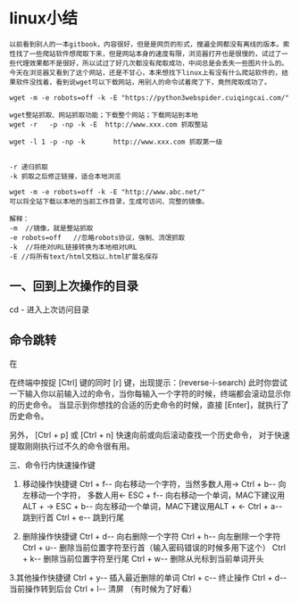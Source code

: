 # linux小结

    以前看到别人的一本gitbook，内容很好，但是是网页的形式，搜遍全网都没有离线的版本。索性找了一些爬站软件想爬取下来，但是网站本身的速度有限，浏览器打开也是很慢的，试过了一些代理效果都不是很好，所以试过了好几次都没有爬取成功，中间总是会丢失一些图片什么的。
    今天在浏览器又看到了这个网站，还是不甘心，本来想找下linux上有没有什么爬站软件的，结果软件没找着，看到说wget可以下载网站，用别人的命令试着爬了下，竟然爬取成功了。

```
wget -m -e robots=off -k -E "https://python3webspider.cuiqingcai.com/"
```

```
wget整站抓取、网站抓取功能；下载整个网站；下载网站到本地
wget -r   -p -np -k -E  http://www.xxx.com 抓取整站

wget -l 1 -p -np -k       http://www.xxx.com 抓取第一级


-r 递归抓取
-k 抓取之后修正链接，适合本地浏览

wget -m -e robots=off -k -E "http://www.abc.net/"
可以将全站下载以本地的当前工作目录，生成可访问、完整的镜像。

解释：
-m  //镜像，就是整站抓取
-e robots=off   //忽略robots协议，强制、流氓抓取
-k  //将绝对URL链接转换为本地相对URL
-E //将所有text/html文档以.html扩展名保存
```


## 一、回到上次操作的目录
cd  -
进入上次访问目录

## 命令跳转
在

在终端中按捉 [Ctrl] 键的同时 [r] 键，出现提示：(reverse-i-search)
此时你尝试一下输入你以前输入过的命令，当你每输入一个字符的时候，终端都会滚动显示你的历史命令。
当显示到你想找的合适的历史命令的时候，直接 [Enter]，就执行了历史命令。

另外， [Ctrl + p] 或 [Ctrl + n] 快速向前或向后滚动查找一个历史命令，
对于快速提取刚刚执行过不久的命令很有用。

三、命令行内快速操作键
1. 移动操作快捷键
Ctrl + f-- 向右移动一个字符，当然多数人用→
Ctrl + b-- 向左移动一个字符， 多数人用←
ESC + f-- 向右移动一个单词，MAC下建议用ALT + →
ESC + b-- 向左移动一个单词，MAC下建议用ALT + ←
Ctrl + a-- 跳到行首
Ctrl + e-- 跳到行尾

2. 删除操作快捷键
Ctrl + d-- 向右删除一个字符
Ctrl + h-- 向左删除一个字符
Ctrl + u-- 删除当前位置字符至行首（输入密码错误的时候多用下这个）
Ctrl + k-- 删除当前位置字符至行尾
Ctrl + w-- 删除从光标到当前单词开头

3.其他操作快捷键
Ctrl + y-- 插入最近删除的单词
Ctrl + c-- 终止操作
Ctrl + d-- 当前操作转到后台
Ctrl + l-- 清屏 （有时候为了好看）
